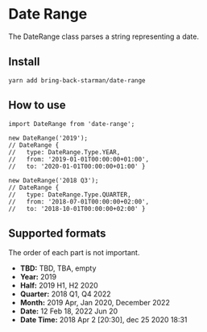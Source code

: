 # Date Range

The DateRange class parses a string representing a date.

## Install
```
yarn add bring-back-starman/date-range
```

## How to use
```
import DateRange from 'date-range';

new DateRange('2019');
// DateRange {
//   type: DateRange.Type.YEAR,
//   from: '2019-01-01T00:00:00+01:00',
//   to: '2020-01-01T00:00:00+01:00' }

new DateRange('2018 Q3');
// DateRange {
//   type: DateRange.Type.QUARTER,
//   from: '2018-07-01T00:00:00+02:00',
//   to: '2018-10-01T00:00:00+02:00' }

```

## Supported formats
The order of each part is not important.

- **TBD:** TBD, TBA, empty
- **Year:** 2019
- **Half:** 2019 H1, H2 2020
- **Quarter:** 2018 Q1, Q4 2022
- **Month:** 2019 Apr, Jan 2020, December 2022
- **Date:** 12 Feb 18, 2022 Jun 20
- **Date Time:** 2018 Apr 2 \[20:30], dec 25 2020 18:31
